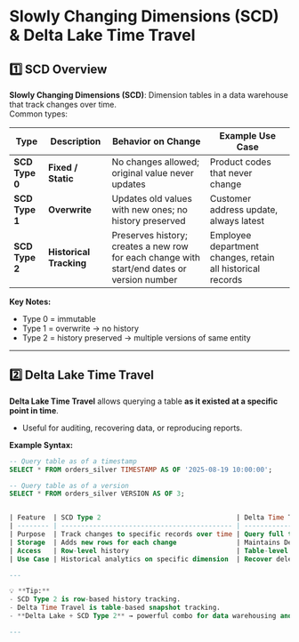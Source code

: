 # Slowly Changing Dimensions (SCD) & Delta Lake Time Travel

## 1️⃣ SCD Overview

**Slowly Changing Dimensions (SCD)**: Dimension tables in a data warehouse that track changes over time.  
Common types:

| Type | Description | Behavior on Change | Example Use Case |
|------|-------------|-----------------|----------------|
| **SCD Type 0** | **Fixed / Static** | No changes allowed; original value never updates | Product codes that never change |
| **SCD Type 1** | **Overwrite** | Updates old values with new ones; no history preserved | Customer address update, always latest |
| **SCD Type 2** | **Historical Tracking** | Preserves history; creates a new row for each change with start/end dates or version number | Employee department changes, retain all historical records |

**Key Notes:**
- Type 0 = immutable  
- Type 1 = overwrite → no history  
- Type 2 = history preserved → multiple versions of same entity  

---

## 2️⃣ Delta Lake Time Travel

**Delta Lake Time Travel** allows querying a table **as it existed at a specific point in time**.  
- Useful for auditing, recovering data, or reproducing reports.  

**Example Syntax:**

```sql
-- Query table as of a timestamp
SELECT * FROM orders_silver TIMESTAMP AS OF '2025-08-19 10:00:00';

-- Query table as of a version
SELECT * FROM orders_silver VERSION AS OF 3;


| Feature  | SCD Type 2                                  | Delta Time Travel                                          |
| -------- | ------------------------------------------- | ---------------------------------------------------------- |
| Purpose  | Track changes to specific records over time | Query full table state at past point/version               |
| Storage  | Adds new rows for each change               | Maintains Delta log to reconstruct state                   |
| Access   | Row-level history                           | Table-level historical snapshot                            |
| Use Case | Historical analytics on specific dimension  | Recover deleted/overwritten data or reproduce past results |

---

💡 **Tip:**  
- SCD Type 2 is row-based history tracking.  
- Delta Time Travel is table-based snapshot tracking.  
- **Delta Lake + SCD Type 2** → powerful combo for data warehousing and audit compliance.

---
